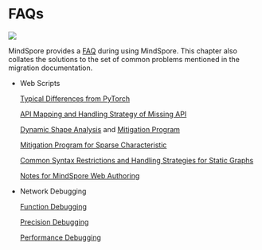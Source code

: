 # FAQs

<a href="https://gitee.com/mindspore/docs/blob/r1.10/docs/mindspore/source_en/migration_guide/faq.md" target="_blank"><img src="https://mindspore-website.obs.cn-north-4.myhuaweicloud.com/website-images/r1.9/resource/_static/logo_source_en.png"></a>

MindSpore provides a [FAQ](https://mindspore.cn/docs/en/r1.10/faq/installation.html) during using MindSpore. This chapter also collates the solutions to the set of common problems mentioned in the migration documentation.

- Web Scripts

    [Typical Differences from PyTorch](https://www.mindspore.cn/docs/en/r1.10/migration_guide/typical_api_comparision.html)

    [API Mapping and Handling Strategy of Missing API](https://www.mindspore.cn/docs/en/r1.10/migration_guide/analysis_and_preparation.html#analyzing-api-compliance)

    [Dynamic Shape Analysis](https://www.mindspore.cn/docs/en/r1.10/migration_guide/analysis_and_preparation.html#dynamic-shape) and [Mitigation Program](https://www.mindspore.cn/docs/en/r1.10/migration_guide/model_development/model_and_loss.html#dynamic-shape-workarounds)

    [Mitigation Program for Sparse Characteristic](https://www.mindspore.cn/docs/en/r1.10/migration_guide/analysis_and_preparation.html#sparsity)

    [Common Syntax Restrictions and Handling Strategies for Static Graphs](https://www.mindspore.cn/docs/en/r1.10/migration_guide/model_development/model_and_loss.html#common-restrictions)

    [Notes for MindSpore Web Authoring](https://www.mindspore.cn/docs/en/r1.10/migration_guide/model_development/model_development.html#considerations-for-mindspore-network-authoring)

- Network Debugging

    [Function Debugging](https://www.mindspore.cn/docs/en/r1.10/migration_guide/debug_and_tune.html#function-debugging)

    [Precision Debugging](https://www.mindspore.cn/docs/en/r1.10/migration_guide/debug_and_tune.html#accuracy-debugging)

    [Performance Debugging](https://www.mindspore.cn/docs/en/r1.10/migration_guide/debug_and_tune.html#performance-tuning)
